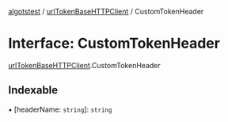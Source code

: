 [algotstest](../README.md) / [urlTokenBaseHTTPClient](../modules/urlTokenBaseHTTPClient.md) / CustomTokenHeader

# Interface: CustomTokenHeader

[urlTokenBaseHTTPClient](../modules/urlTokenBaseHTTPClient.md).CustomTokenHeader

## Indexable

▪ [headerName: `string`]: `string`
